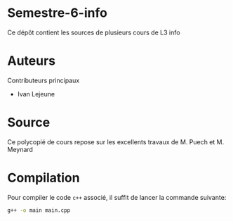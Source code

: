 # Semestre-6-info


Ce dépôt contient les sources de plusieurs cours de L3 info

# Auteurs

Contributeurs principaux

- Ivan Lejeune

# Source

Ce polycopié de cours repose sur les excellents travaux de M. Puech et M. Meynard


# Compilation

Pour compiler le code `c++` associé, il suffit de lancer la commande suivante:

```bash
g++ -o main main.cpp
```